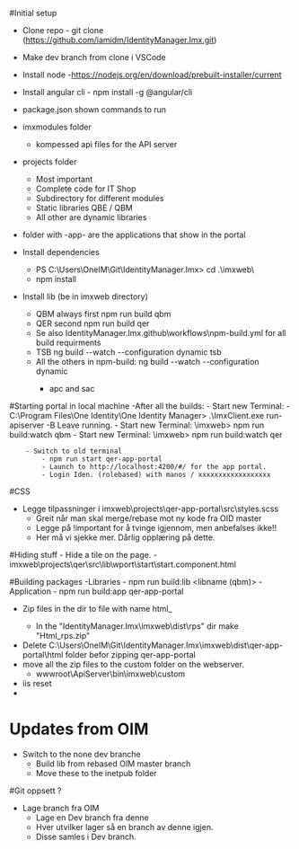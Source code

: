 #Initial setup
- Clone repo - git clone (https://github.com/iamidm/IdentityManager.Imx.git)
- Make dev branch from clone i VSCode
- Install node -https://nodejs.org/en/download/prebuilt-installer/current
- Install angular cli - npm install -g @angular/cli

- package.json shown commands to run 
- imxmodules folder
    - kompessed api files for the API server
- projects folder
    - Most important
    - Complete code for IT Shop
    - Subdirectory for different modules
    - Static libraries QBE / QBM
    - All other are dynamic libraries
- folder with -app- are the applications that show in the portal
- Install dependencies
    - PS C:\Users\OneIM\Git\IdentityManager.Imx> cd .\imxweb\
    - npm install
- Install lib (be in imxweb directory)
    - QBM always first
        npm run build qbm
    - QER second
        npm run build qer
    - Se also IdentityManager.Imx\.github\workflows\npm-build.yml for all build requirments
    - TSB
        ng build --watch --configuration dynamic tsb
    - All the others in npm-build:
        ng build --watch --configuration dynamic <modulename>
        - apc and sac

#Starting portal in local machine
    -After all the builds:
        - Start new Terminal:
            - C:\Program Files\One Identity\One Identity Manager> .\ImxClient.exe run-apiserver -B
            Leave running.
        - Start new Terminal:
            \imxweb> npm run build:watch qbm
        - Start new Terminal:
            \imxweb> npm run build:watch qer


        - Switch to old terminal
            - npm run start qer-app-portal
            - Launch to http://localhost:4200/#/ for the app portal.
            - Login Iden. (rolebased) with manos / xxxxxxxxxxxxxxxxxx

#CSS
 - Legge tilpassninger i imxweb\projects\qer-app-portal\src\styles.scss
    -  Greit når man skal merge/rebase mot ny kode fra OID master
    - Legge på !important for å tvinge igjennom, men anbefalses ikke!!
    - Her må vi sjekke mer. Dårlig opplæring på dette.

#Hiding stuff
    - Hide a tile on the page.
        - imxweb\projects\qer\src\lib\wport\start\start.component.html
            
#Building packages
-Libraries
    - npm run build:lib <libname (qbm)>
-Application
    - npm run build:app qer-app-portal
- Zip files in the <lib> dir to file with name html_<libname>
    - In the "IdentityManager.Imx\imxweb\dist\rps" dir make "Html_rps.zip"
- Delete C:\Users\OneIM\Git\IdentityManager.Imx\imxweb\dist\qer-app-portal\html folder befor zipping qer-app-portal
- move all the zip files to the custom folder on the webserver.
    - wwwroot\ApiServer\bin\imxweb\custom
- iis reset
-
# Updates from OIM
- Switch to the none dev branche
    - Build lib from rebased OIM master branch
    - Move these to the inetpub folder

#Git oppsett ?
- Lage branch fra OIM
    - Lage en Dev branch fra denne
    - Hver utvilker lager så en branch av denne igjen.
    - Disse samles i Dev branch.
    